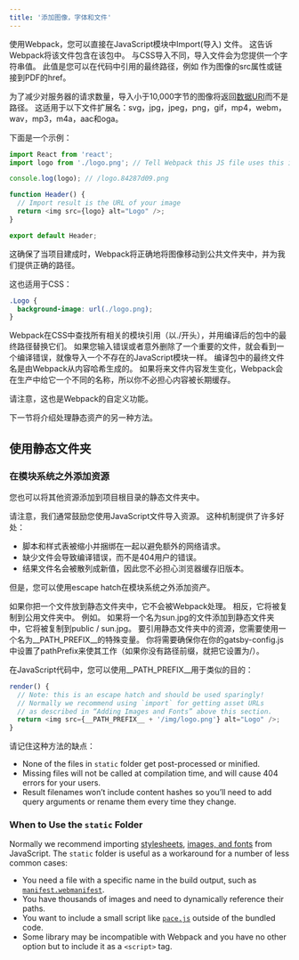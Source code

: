 ```yaml
---
title: '添加图像，字体和文件'
---
```

使用Webpack，您可以直接在JavaScript模块中Import(导入) 文件。 这告诉Webpack将该文件包含在该包中。 与CSS导入不同，导入文件会为您提供一个字符串值。 此值是您可以在代码中引用的最终路径，例如 作为图像的src属性或链接到PDF的href。

为了减少对服务器的请求数量，导入小于10,000字节的图像将返回[数据URI](https://developer.mozilla.org/en-US/docs/Web/HTTP/Basics_of_HTTP/Data_URIs)而不是路径。 这适用于以下文件扩展名：svg，jpg，jpeg，png，gif，mp4，webm，wav，mp3，m4a，aac和oga。

下面是一个示例：

```js
import React from 'react';
import logo from './logo.png'; // Tell Webpack this JS file uses this image

console.log(logo); // /logo.84287d09.png

function Header() {
  // Import result is the URL of your image
  return <img src={logo} alt="Logo" />;
}

export default Header;
```

这确保了当项目建成时，Webpack将正确地将图像移动到公共文件夹中，并为我们提供正确的路径。

这也适用于CSS：

```css
.Logo {
  background-image: url(./logo.png);
}
```

Webpack在CSS中查找所有相关的模块引用（以./开头），并用编译后的包中的最终路径替换它们。 如果您输入错误或者意外删除了一个重要的文件，就会看到一个编译错误，就像导入一个不存在的JavaScript模块一样。 编译包中的最终文件名是由Webpack从内容哈希生成的。 如果将来文件内容发生变化，Webpack会在生产中给它一个不同的名称，所以你不必担心内容被长期缓存。

请注意，这也是Webpack的自定义功能。

下一节将介绍处理静态资产的另一种方法。

## 使用静态文件夹

### 在模块系统之外添加资源

您也可以将其他资源添加到项目根目录的静态文件夹中。

请注意，我们通常鼓励您使用JavaScript文件导入资源。 这种机制提供了许多好处：

* 脚本和样式表被缩小并捆绑在一起以避免额外的网络请求。
* 缺少文件会导致编译错误，而不是404用户的错误。
* 结果文件名会被散列成新值，因此您不必担心浏览器缓存旧版本。

但是，您可以使用escape hatch在模块系统之外添加资产。

如果你把一个文件放到静态文件夹中，它不会被Webpack处理。 相反，它将被复制到公用文件夹中。 例如。 如果将一个名为sun.jpg的文件添加到静态文件夹中，它将被复制到public / sun.jpg。 要引用静态文件夹中的资源，您需要使用一个名为__PATH_PREFIX__的特殊变量。 你将需要确保你在你的gatsby-config.js中设置了pathPrefix来使其工作（如果你没有路径前缀，就把它设置为/）。

在JavaScript代码中，您可以使用__PATH_PREFIX__用于类似的目的：

```js
render() {
  // Note: this is an escape hatch and should be used sparingly!
  // Normally we recommend using `import` for getting asset URLs
  // as described in “Adding Images and Fonts” above this section.
  return <img src={__PATH_PREFIX__ + '/img/logo.png'} alt="Logo" />;
}
```

请记住这种方法的缺点：

* None of the files in `static` folder get post-processed or minified.
* Missing files will not be called at compilation time, and will cause 404 errors for your users.
* Result filenames won’t include content hashes so you’ll need to add query arguments or rename them every time they change.

### When to Use the `static` Folder

Normally we recommend importing [stylesheets](#adding-a-stylesheet), [images, and fonts](#adding-images-and-fonts) from JavaScript. The `static` folder is useful as a workaround for a number of less common cases:

* You need a file with a specific name in the build output, such as [`manifest.webmanifest`](https://developer.mozilla.org/en-US/docs/Web/Manifest).
* You have thousands of images and need to dynamically reference their paths.
* You want to include a small script like [`pace.js`](http://github.hubspot.com/pace/docs/welcome/) outside of the bundled code.
* Some library may be incompatible with Webpack and you have no other option but to include it as a `<script>` tag.